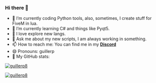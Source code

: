 ### Hi there 👋

- 🔭 I’m currently coding Python tools, also, sometimes, I create stuff for FiveM in lua.
- 🌱 I’m currently learning C# and things like Pyqt5.
- 🌭 I love explore new langs.
- 💬 Ask me about my new scripts, I am always working in something.
- 📫 How to reach me: You can find me in my [**Discord**](https://discord.gg/eBpmkW6e5j)
- 😄 Pronouns: guillerp
- 🤔 My GitHub stats: 


[![guillerp8](https://github-readme-stats.vercel.app/api?username=guillerp8)](https://discord.gg/eBpmkW6e5j)

[![guillerp8](https://github-readme-stats.vercel.app/api/top-langs/?username=guillerp8)](https://discord.gg/eBpmkW6e5j)


